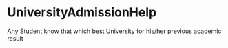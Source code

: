 # UniversityAdmissionHelp
Any Student know that which best University for his/her previous  academic result
